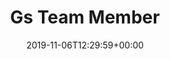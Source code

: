 ---
title: 'Gs Team Member'
date: '2019-11-06T12:29:59+00:00'
type: docs
<!-- premium: true -->
draft: false
---